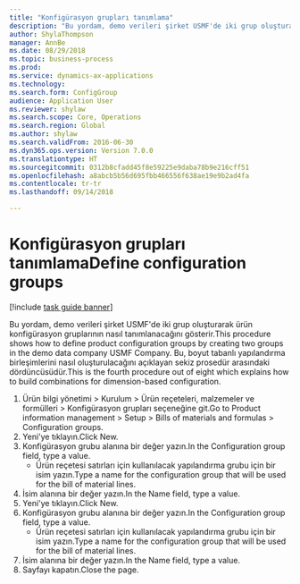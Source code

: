```yaml
--- 
title: "Konfigürasyon grupları tanımlama"
description: "Bu yordam, demo verileri şirket USMF'de iki grup oluşturarak ürün konfigürasyon gruplarının nasıl tanımlanacağını gösterir."
author: ShylaThompson
manager: AnnBe
ms.date: 08/29/2018
ms.topic: business-process
ms.prod: 
ms.service: dynamics-ax-applications
ms.technology: 
ms.search.form: ConfigGroup
audience: Application User
ms.reviewer: shylaw
ms.search.scope: Core, Operations
ms.search.region: Global
ms.author: shylaw
ms.search.validFrom: 2016-06-30
ms.dyn365.ops.version: Version 7.0.0
ms.translationtype: HT
ms.sourcegitcommit: 0312b8cfadd45f8e59225e9daba78b9e216cff51
ms.openlocfilehash: a8abcb5b56d695fbb466556f638ae19e9b2ad4fa
ms.contentlocale: tr-tr
ms.lasthandoff: 09/14/2018

---
```

# <a name="define-configuration-groups"></a><span data-ttu-id="8d5cb-103">Konfigürasyon grupları tanımlama</span><span class="sxs-lookup"><span data-stu-id="8d5cb-103">Define configuration groups</span></span>

[!include [task guide banner](../../includes/task-guide-banner.md)]

<span data-ttu-id="8d5cb-104">Bu yordam, demo verileri şirket USMF'de iki grup oluşturarak ürün konfigürasyon gruplarının nasıl tanımlanacağını gösterir.</span><span class="sxs-lookup"><span data-stu-id="8d5cb-104">This procedure shows how to define product configuration groups by creating two groups in the demo data company USMF Company.</span></span> <span data-ttu-id="8d5cb-105">Bu, boyut tabanlı yapılandırma birleşimlerini nasıl oluşturulacağını açıklayan sekiz prosedür arasındaki dördüncüsüdür.</span><span class="sxs-lookup"><span data-stu-id="8d5cb-105">This is the fourth procedure out of eight which explains how to build combinations for dimension-based configuration.</span></span>

1. <span data-ttu-id="8d5cb-106">Ürün bilgi yönetimi > Kurulum > Ürün reçeteleri, malzemeler ve formülleri > Konfigürasyon grupları seçeneğine git.</span><span class="sxs-lookup"><span data-stu-id="8d5cb-106">Go to Product information management > Setup > Bills of materials and formulas > Configuration groups.</span></span>
2. <span data-ttu-id="8d5cb-107">Yeni'ye tıklayın.</span><span class="sxs-lookup"><span data-stu-id="8d5cb-107">Click New.</span></span>
3. <span data-ttu-id="8d5cb-108">Konfigürasyon grubu alanına bir değer yazın.</span><span class="sxs-lookup"><span data-stu-id="8d5cb-108">In the Configuration group field, type a value.</span></span>
    * <span data-ttu-id="8d5cb-109">Ürün reçetesi satırları için kullanılacak yapılandırma grubu için bir isim yazın.</span><span class="sxs-lookup"><span data-stu-id="8d5cb-109">Type a name for the configuration group that will be used for the bill of material lines.</span></span>  
4. <span data-ttu-id="8d5cb-110">İsim alanına bir değer yazın.</span><span class="sxs-lookup"><span data-stu-id="8d5cb-110">In the Name field, type a value.</span></span>
5. <span data-ttu-id="8d5cb-111">Yeni'ye tıklayın.</span><span class="sxs-lookup"><span data-stu-id="8d5cb-111">Click New.</span></span>
6. <span data-ttu-id="8d5cb-112">Konfigürasyon grubu alanına bir değer yazın.</span><span class="sxs-lookup"><span data-stu-id="8d5cb-112">In the Configuration group field, type a value.</span></span>
    * <span data-ttu-id="8d5cb-113">Ürün reçetesi satırları için kullanılacak yapılandırma grubu için bir isim yazın.</span><span class="sxs-lookup"><span data-stu-id="8d5cb-113">Type a name for the configuration group that will be used for the bill of material lines.</span></span>  
7. <span data-ttu-id="8d5cb-114">İsim alanına bir değer yazın.</span><span class="sxs-lookup"><span data-stu-id="8d5cb-114">In the Name field, type a value.</span></span>
8. <span data-ttu-id="8d5cb-115">Sayfayı kapatın.</span><span class="sxs-lookup"><span data-stu-id="8d5cb-115">Close the page.</span></span>


